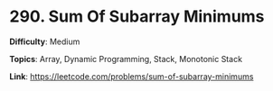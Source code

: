 # 290. Sum Of Subarray Minimums

**Difficulty**: Medium

**Topics**: Array, Dynamic Programming, Stack, Monotonic Stack

**Link**: https://leetcode.com/problems/sum-of-subarray-minimums
